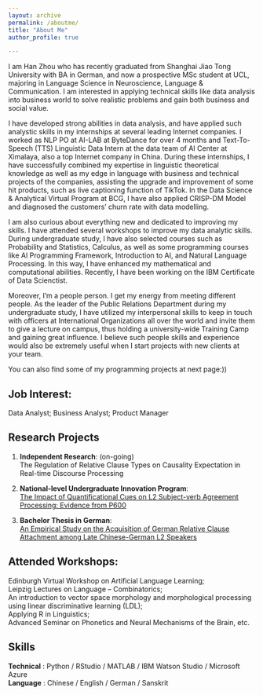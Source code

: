 ```yaml
---
layout: archive
permalink: /aboutme/
title: "About Me"
author_profile: true

---
```



I am Han Zhou who has recently graduated from Shanghai Jiao Tong University with BA in German, and now a prospective MSc student at UCL, majoring in Language Science in Neuroscience, Language & Communication. I am interested in applying technical skills like data analysis into business world to solve realistic problems and gain both business and social value.

I have developed strong abilities in data analysis, and have applied such analystic skills in my internships at several leading Internet companies. I worked as NLP PO at AI-LAB at ByteDance for over 4 months and Text-To-Speech (TTS) Linguistic Data Intern at the data team of AI Center at Ximalaya, also a top Internet company in China. During these internships, I have successfully combined my expertise in linguistic theoretical knowledge as well as my edge in language with business and technical projects of the companies, assisting the upgrade and improvement of some hit products, such as live captioning function of TikTok. In the Data Science & Analytical Virtual Program at BCG, I have also applied CRISP-DM Model and diagnosed the customers’ churn rate with data modelling. 

I am also curious about everything new and dedicated to improving my skills. I have attended several workshops to improve my data analytic skills. During undergraduate study, I have also selected courses such as Probability and Statistics, Calculus, as well as some programming courses like AI Programming Framework, Introduction to AI, and Natural Language Processing. In this way, I have enhanced my mathematical and computational abilities. Recently, I have been working on the IBM Certificate of Data Scienctist. 

Moreover, I’m a people person. I get my energy from meeting different people. As the leader of the Public Relations Department during my undergraduate study, I have utilized my interpersonal skills to keep in touch with officers at International Organizations all over the world and invite them to give a lecture on campus, thus holding a university-wide Training Camp and gaining great influence. I believe such people skills and experience would also be extremely useful when I start projects with new clients at your team.

You can also find some of my programming projects at next page:))



Job Interest:
------

Data Analyst; Business Analyst; Product Manager 






Research Projects
------

1. **Independent Research**: (on-going) <br />
The Regulation of Relative Clause Types on Causality Expectation in Real-time Discourse Processing
    
2. **National-level Undergraduate Innovation Program**: <br />
[The Impact of Quantificational Cues on L2 Subject-verb Agreement Processing: Evidence from P600](http://hanzhou925.github.io/files/项目研究论文.pdf)

3. **Bachelor Thesis in German**: <br />
[An Empirical Study on the Acquisition of German Relative Clause Attachment among Late Chinese-German L2 Speakers](http://hanzhou925.github.io/files/本科毕业论文_周涵.pdf)






Attended Workshops:
------

Edinburgh Virtual Workshop on Artificial Language Learning;<br />
Leipzig Lectures on Language – Combinatorics;<br />
An introduction to vector space morphology and morphological processing using linear discriminative learning (LDL);<br />
Applying R in Linguistics;<br />
Advanced Seminar on Phonetics and Neural Mechanisms of the Brain, etc.



Skills
------
  **Technical** :   Python / RStudio / MATLAB / IBM Watson Studio / Microsoft Azure<br />
  **Language** :      Chinese / English / German / Sanskrit

